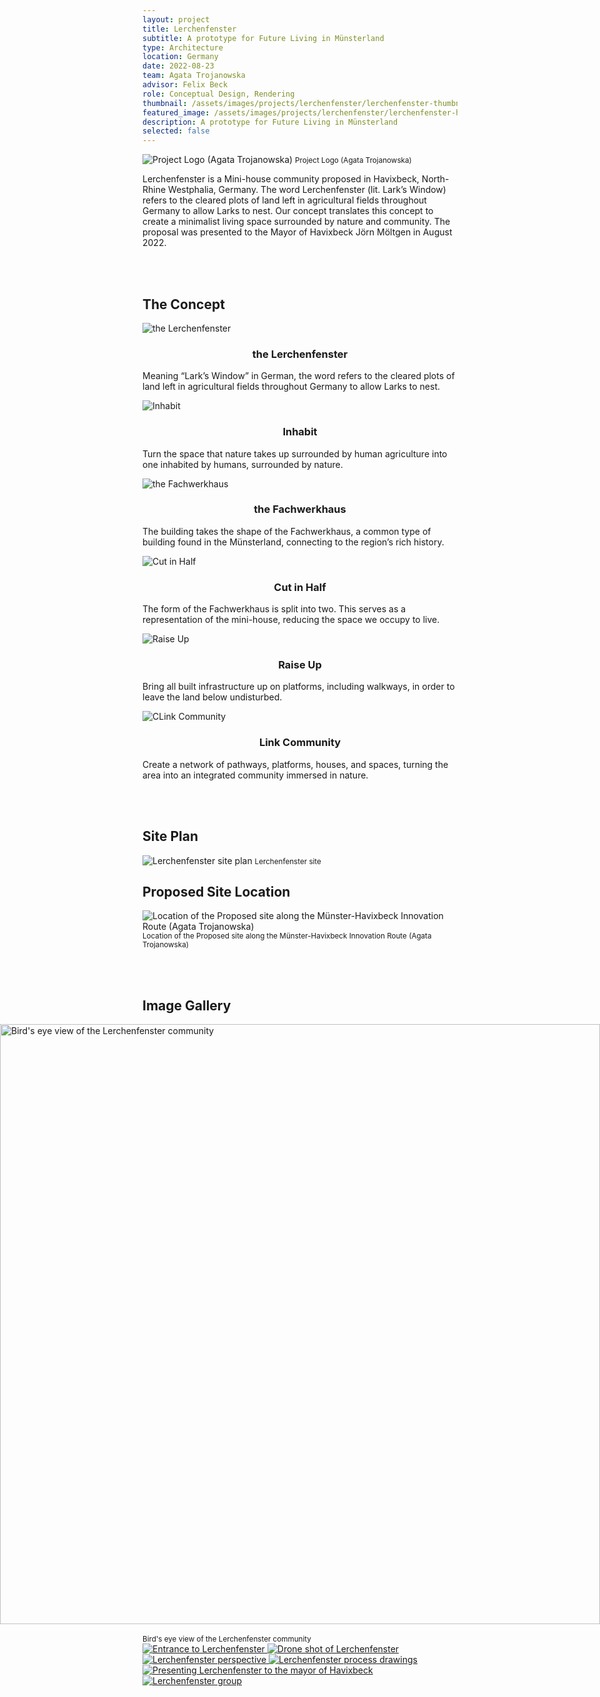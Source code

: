 ```yaml
---
layout: project
title: Lerchenfenster
subtitle: A prototype for Future Living in Münsterland
type: Architecture
location: Germany
date: 2022-08-23
team: Agata Trojanowska
advisor: Felix Beck
role: Conceptual Design, Rendering
thumbnail: /assets/images/projects/lerchenfenster/lerchenfenster-thumbnail.jpeg
featured_image: /assets/images/projects/lerchenfenster/lerchenfenster-hero.jpeg
description: A prototype for Future Living in Münsterland
selected: false
---
```


 <div class="content-row">
  <div class="content-col" style="flex: 1 1 0;">
    <img src="/assets/images/projects/lerchenfenster/lerchenfenster-logo.png" alt="Project Logo (Agata Trojanowska)" class="equal-height-img">
    <small> Project Logo (Agata Trojanowska) </small>
  </div>
  <div class="content-col" style="flex: 5 1 0;">
    <p> Lerchenfenster is a Mini-house community proposed in Havixbeck, North-Rhine Westphalia, Germany. The word Lerchenfenster (lit. Lark’s Window) refers to the cleared plots of land left in agricultural fields throughout Germany to allow Larks to nest. Our concept translates this concept to create a minimalist living space surrounded by nature and community. The proposal was presented to the Mayor of Havixbeck Jörn Möltgen in August 2022. </p>
  </div>
</div>



<br><br>

## The Concept

<div class="content-row">
  <div class="content-col" style="flex: 1 1 0;">
    <img src="/assets/images/projects/lerchenfenster/concept-1.png" alt="the Lerchenfenster" class="equal-height-img">
    <br> <h3 style="text-align: center;"> the Lerchenfenster </h3>
    <p>
    Meaning “Lark’s Window” in German, the word refers to the cleared plots of land left in agricultural fields throughout Germany to allow Larks to nest. </p>
  </div>
  <div class="content-col" style="flex: 1 1 0;">
    <img src="/assets/images/projects/lerchenfenster/concept-2.png" alt="Inhabit" class="equal-height-img">
    <br> <h3 style="text-align: center;"> Inhabit </h3>
    <p>
    Turn the space that nature takes up surrounded by human agriculture into one inhabited by humans, surrounded by nature. </p>
  </div>
  <div class="content-col" style="flex: 1 1 0;">
    <img src="/assets/images/projects/lerchenfenster/concept-3.png" alt="the Fachwerkhaus" class="equal-height-img">
    <br> <h3 style="text-align: center;"> the Fachwerkhaus </h3>
    <p>
    The building takes the shape of the Fachwerkhaus, a common type of building found in the Münsterland, connecting to the region’s rich history. </p>
  </div>
</div>

<div class="content-row">
  <div class="content-col" style="flex: 1 1 0;">
    <img src="/assets/images/projects/lerchenfenster/concept-4.png" alt="Cut in Half" class="equal-height-img">
    <br> <h3 style="text-align: center;"> Cut in Half </h3>
    <p>
    The form of the Fachwerkhaus is split into two. This serves as a representation of the mini-house, reducing the space we occupy to live. </p>
  </div>
  <div class="content-col" style="flex: 1 1 0;">
    <img src="/assets/images/projects/lerchenfenster/concept-5.png" alt="Raise Up" class="equal-height-img">
    <br> <h3 style="text-align: center;"> Raise Up </h3>
    <p>
   Bring all built infrastructure up on platforms, including walkways, in order to leave the land below undisturbed. </p>
  </div>
  <div class="content-col" style="flex: 1 1 0;">
    <img src="/assets/images/projects/lerchenfenster/concept-6.png" alt="CLink Community" class="equal-height-img">
    <br> <h3 style="text-align: center;"> Link Community </h3>
    <p>
    Create a network of pathways, platforms, houses, and spaces, turning the area into an integrated community immersed in nature. </p>
  </div>
</div>
<br><br>

 <div class="content-row">
  <div class="content-col" style="flex: 1 1 0;">
  	<h2> Site Plan </h2>
    <img src="/assets/images/projects/lerchenfenster/site-plan.png" alt=" Lerchenfenster site plan">
    <small> Lerchenfenster site </small>
  </div>
  <div class="content-col" style="flex: 2.5 1 0;">
   <h2> Proposed Site Location </h2>
    <img src="/assets/images/projects/lerchenfenster/innovation-route.png" alt=" Location of the Proposed site along the Münster-Havixbeck Innovation Route (Agata Trojanowska)">
	<small> Location of the Proposed site along the Münster-Havixbeck Innovation Route (Agata Trojanowska) </small>
  </div>
</div>

<br><br>

## Image Gallery

<img src="/assets/images/projects/lerchenfenster/lerchenfenster-thumbnail.jpeg" alt="Bird's eye view of the Lerchenfenster community" style="display: block; width: 100vw; max-width: 100vw; margin-left: 50%; transform: translateX(-50%); height: auto;" /> 
<br>
<small> Bird's eye view of the Lerchenfenster community </small>

<br>

<div class="gallery-grid">
  <a href="/assets/images/projects/lerchenfenster/lerchenfenster-sign.jpeg" class="glightbox" data-gallery="project-gallery">
    <img src="/assets/images/projects/lerchenfenster/lerchenfenster-sign.jpeg" alt="Entrance to Lerchenfenster">
  </a>
  <a href="/assets/images/projects/lerchenfenster/drone-shot.jpeg" class="glightbox" data-gallery="project-gallery">
    <img src="/assets/images/projects/lerchenfenster/drone-shot.jpeg" alt="Drone shot of Lerchenfenster">
  </a>
  <a href="/assets/images/projects/lerchenfenster/lerchenfenster-2.jpeg" class="glightbox" data-gallery="project-gallery">
    <img src="/assets/images/projects/lerchenfenster/lerchenfenster-2.jpeg" alt="Lerchenfenster perspective">
  </a>
    <a href="/assets/images/projects/lerchenfenster/lerchenfenster-drawings.jpeg" class="glightbox" data-gallery="project-gallery">
    <img src="/assets/images/projects/lerchenfenster/lerchenfenster-drawings.jpeg" alt="Lerchenfenster process drawings">
  </a>
    <a href="/assets/images/projects/lerchenfenster/lerchenfenster-presentation.jpeg" class="glightbox" data-gallery="project-gallery">
    <img src="/assets/images/projects/lerchenfenster/lerchenfenster-presentation.jpeg" alt="Presenting Lerchenfenster to the mayor of Havixbeck">
  </a>
    <a href="/assets/images/projects/lerchenfenster/lerchenfenster-group.jpg" class="glightbox" data-gallery="project-gallery">
    <img src="/assets/images/projects/lerchenfenster/lerchenfenster-group.jpg" alt="Lerchenfenster group">
  </a>
  <!-- Add more images as needed -->
</div>